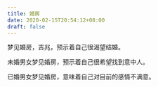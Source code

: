 ```yaml
---
title: 婚房
date: 2020-02-15T20:54:12+08:00
draft: false
---
```


梦见婚房，吉兆，预示着自己很渴望结婚。

未婚男女梦见婚房，预示着自己很希望找到意中人。

已婚男女梦见婚房，意味着自己对目前的感情不满意。

